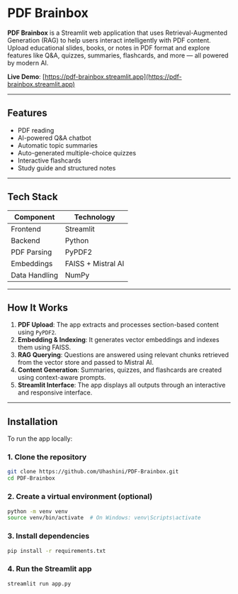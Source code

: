 # PDF Brainbox

**PDF Brainbox** is a Streamlit web application that uses Retrieval-Augmented Generation (RAG) to help users interact intelligently with PDF content. Upload educational slides, books, or notes in PDF format and explore features like Q&A, quizzes, summaries, flashcards, and more — all powered by modern AI.

**Live Demo**: [https://pdf-brainbox.streamlit.app](https://pdf-brainbox.streamlit.app)

---

## Features

- PDF reading  
- AI-powered Q&A chatbot  
- Automatic topic summaries  
- Auto-generated multiple-choice quizzes  
- Interactive flashcards  
- Study guide and structured notes

---

## Tech Stack

| Component       | Technology         |
|----------------|--------------------|
| Frontend       | Streamlit          |
| Backend        | Python             |
| PDF Parsing    | PyPDF2             |
| Embeddings     | FAISS + Mistral AI |
| Data Handling  | NumPy              |

---

## How It Works

1. **PDF Upload**: The app extracts and processes section-based content using `PyPDF2`.
2. **Embedding & Indexing**: It generates vector embeddings and indexes them using FAISS.
3. **RAG Querying**: Questions are answered using relevant chunks retrieved from the vector store and passed to Mistral AI.
4. **Content Generation**: Summaries, quizzes, and flashcards are created using context-aware prompts.
5. **Streamlit Interface**: The app displays all outputs through an interactive and responsive interface.

---

## Installation

To run the app locally:

### 1. Clone the repository

```bash
git clone https://github.com/Uhashini/PDF-Brainbox.git
cd PDF-Brainbox
```

### 2. Create a virtual environment (optional)

```bash
python -m venv venv
source venv/bin/activate  # On Windows: venv\Scripts\activate
```

### 3. Install dependencies

```bash
pip install -r requirements.txt
```

### 4. Run the Streamlit app

```bash
streamlit run app.py
```


